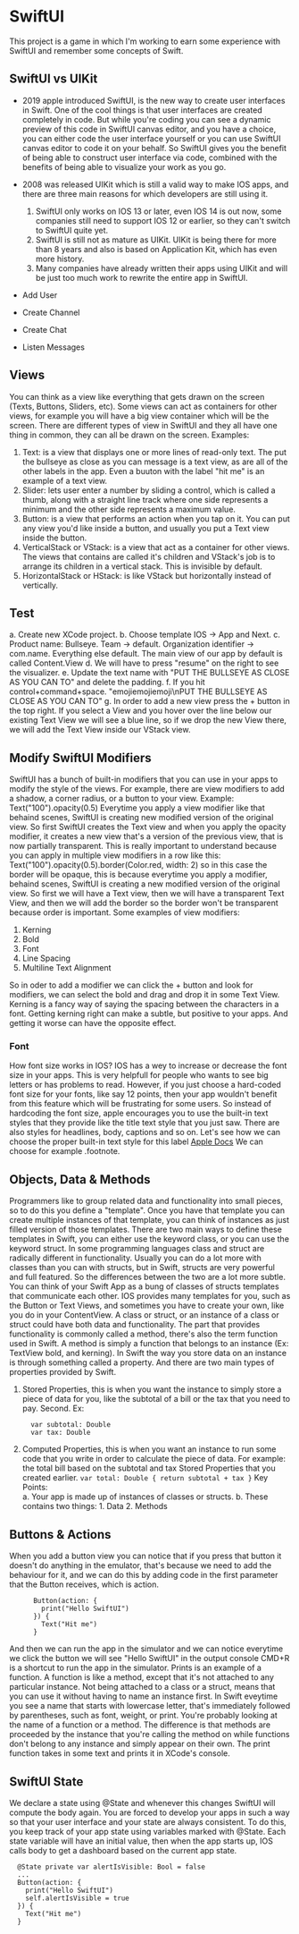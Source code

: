 # SwiftUI

This project is a game in which I'm working to earn some experience with SwiftUI and remember some concepts of Swift.

## SwiftUI vs UIKit

- 2019 apple introduced SwiftUI, is the new way to create user interfaces in Swift. One of the cool things is that user interfaces are created completely in code. But while you're coding you can see a dynamic preview of this code in SwiftUI canvas editor, and you have a choice, you can either code the user interface yourself or you can use SwiftUI canvas editor to code it on your behalf. So SwiftUI gives you the benefit of being able to construct user interface via code, combined with the benefits of being able to visualize your work as you go.
- 2008 was released UIKit which is still a valid way to make IOS apps, and there are three main reasons for which developers are still using it.

  1. SwiftUI only works on IOS 13 or later, even IOS 14 is out now, some companies still need to support IOS 12 or earlier, so they can't switch to SwiftUI quite yet.
  2. SwiftUI is still not as mature as UIKit. UIKit is being there for more than 8 years and also is based on Application Kit, which has even more history.
  3. Many companies have already written their apps using UIKit and will be just too much work to rewrite the entire app in SwiftUI.

- Add User
- Create Channel
- Create Chat
- Listen Messages

## Views

You can think as a view like everything that gets drawn on the screen (Texts, Buttons, Sliders, etc). Some views can act as containers for other views, for example you will have a big view container which will be the screen. There are different types of view in SwiftUI and they all have one thing in common, they can all be drawn on the screen. Examples:

1. Text: is a view that displays one or more lines of read-only text. The put the bullseye as close as you can message is a text view, as are all of the other labels in the app. Even a buuton with the label "hit me" is an example of a text view.
2. Slider: lets user enter a number by sliding a control, which is called a thumb, along with a straight line track where one side represents a minimum and the other side represents a maximum value.
3. Button: is a view that performs an action when you tap on it. You can put any view you'd like inside a button, and usually you put a Text view inside the button.
4. VerticalStack or VStack: is a view that act as a container for other views. The views that contains are called it's children and VStack's job is to arrange its children in a vertical stack. This is invisible by default.
5. HorizontalStack or HStack: is like VStack but horizontally instead of vertically.

## Test

a. Create new XCode project.
b. Choose template IOS -> App and Next.
c. Product name: Bullseye. Team -> default. Organization identifier -> com.name. Everything else default.
The main view of our app by default is called Content.View
d. We will have to press "resume" on the right to see the visualizer.
e. Update the text name with "PUT THE BULLSEYE AS CLOSE AS YOU CAN TO" and delete the padding.
f. If you hit control+command+space. "emojiemojiemoji\nPUT THE BULLSEYE AS CLOSE AS YOU CAN TO"
g. In order to add a new view press the + button in the top right. If you select a View and you hover over the line below our existing Text View we will see a blue line, so if we drop the new View there, we will add the Text View inside our VStack view.

## Modify SwiftUI Modifiers

SwiftUI has a bunch of built-in modifiers that you can use in your apps to modify the style of the views. For example, there are view modifiers to add a shadow, a corner radius, or a button to your view. Example: Text("100").opacity(0.5)
Everytime you apply a view modifier like that behaind scenes, SwiftUI is creating new modified version of the original view. So first SwiftUI creates the Text view and when you apply the opacity modifier, it creates a new view that's a version of the previous view, that is now partially transparent. This is really important to understand because you can apply in multiple view modifiers in a row like this: Text("100").opacity(0.5).border(Color.red, width: 2) so in this case the border will be opaque, this is because everytime you apply a modifier, behaind scenes, SwiftUI is creating a new modified version of the original view. So first we will have a Text view, then we will have a transparent Text View, and then we will add the border so the border won't be transparent because order is important.
Some examples of view modifiers:

1. Kerning
2. Bold
3. Font
4. Line Spacing
5. Multiline Text Alignment

So in oder to add a modifier we can click the + button and look for modifiers, we can select the bold and drag and drop it in some Text View.
Kerning is a fancy way of saying the spacing between the characters in a font. Getting kerning right can make a subtle, but positive to your apps. And getting it worse can have the opposite effect.

### Font

How font size works in IOS? IOS has a wey to increase or decrease the font size in your apps. This is very helpfull for people who wants to see big letters or has problems to read. However, if you just choose a hard-coded font size for your fonts, like say 12 points, then your app wouldn't benefit from this feature which will be frustrating for some users. So instead of hardcoding the font size, apple encourages you to use the built-in text styles that they provide like the title text style that you just saw. There are also styles for headlines, body, captions and so on. Let's see how we can choose the proper built-in text style for this label [Apple Docs](https://developer.apple.com/design/human-interface-guidelines/ios/visual-design/typography/) We can choose for example .footnote.

## Objects, Data & Methods

Programmers like to group related data and functionality into small pieces, so to do this you define a "template". Once you have that template you can create multiple instances of that template, you can think of instances as just filled version of those templates. There are two main ways to define these templates in Swift, you can either use the keyword class, or you can use the keyword struct. In some programming languages class and struct are radically different in functionality. Usually you can do a lot more with classes than you can with structs, but in Swift, structs are very powerful and full featured. So the differences between the two are a lot more subtle.
You can think of your Swift App as a bung of classes of structs templates that communicate each other. IOS provides many templates for you, such as the Button or Text Views, and sometimes you have to create your own, like you do in your ContentView. A class or struct, or an instance of a class or struct could have both data and functionality.
The part that provides functionality is commonly called a method, there's also the term function used in Swift. A method is simply a function that belongs to an instance (Ex: TextView bold, and kerning).
In Swift the way you store data on an instance is through something called a property. And there are two main types of properties provided by Swift.

1. Stored Properties, this is when you want the instance to simply store a piece of data for you, like the subtotal of a bill or the tax that you need to pay. Second.
   Ex:
   ```
     var subtotal: Double
     var tax: Double
   ```
2. Computed Properties, this is when you want an instance to run some code that you write in order to calculate the piece of data. For example: the total bill based on the subtotal and tax Stored Properties that you created earlier.
   `var total: Double { return subtotal + tax }`
   Key Points:  
    a. Your app is made up of instances of classes or structs.
   b. These contains two things: 1. Data 2. Methods

## Buttons & Actions

When you add a button view you can notice that if you press that button it doesn't do anything in the emulator, that's because we need to add the behaviour for it, and we can do this by adding code in the first parameter that the Button receives, which is action.

```
      Button(action: {
        print("Hello SwiftUI")
      }) {
        Text("Hit me")
      }
```

And then we can run the app in the simulator and we can notice everytime we click the button we will see "Hello SwiftUI" in the output console
CMD+R is a shortcut to run the app in the simulator.
Prints is an example of a function. A function is like a method, except that it's not attached to any particular instance. Not being attached to a class or a struct, means that you can use it without having to name an instance first. In Swift eveytime you see a name that starts with lowercase letter, that's immediately followed by parentheses, such as font, weight, or print. You're probably looking at the name of a function or a method. The difference is that methods are proceeded by the instance that you're calling the method on while functions don't belong to any instance and simply appear on their own. The print function takes in some text and prints it in XCode's console.

## SwiftUI State

We declare a state using @State and whenever this changes SwiftUI will compute the body again. You are forced to develop your apps in such a way so that your user interface and your state are always consistent. To do this, you keep track of your app state using variables marked with @State. Each state variable will have an initial value, then when the app starts up, IOS calls body to get a dashboard based on the current app state.

```
  @State private var alertIsVisible: Bool = false
  ...
  Button(action: {
    print("Hello SwiftUI")
    self.alertIsVisible = true
  }) {
    Text("Hit me")
  }
```
